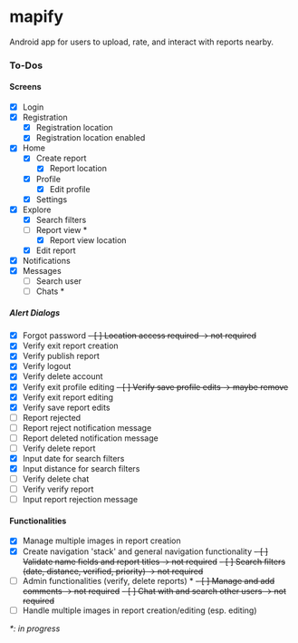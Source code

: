 # mapify
Android app for users to upload, rate, and interact with reports nearby.

### To-Dos

#### Screens
- [x] Login
- [x] Registration
  - [x] Registration location
  - [x] Registration location enabled
- [x] Home
  - [x] Create report
    - [x] Report location
  - [x] Profile
    - [x] Edit profile
  - [x] Settings
- [x] Explore
  - [x] Search filters
  - [ ] Report view *
    - [x] Report view location
  - [x] Edit report
- [x] Notifications
- [x] Messages
  - [ ] Search user
  - [ ] Chats *

##### Alert Dialogs
- [x] Forgot password
~~- [ ] Location access required -> not required~~
- [x] Verify exit report creation
- [x] Verify publish report
- [x] Verify logout
- [x] Verify delete account
- [x] Verify exit profile editing
~~- [ ] Verify save profile edits -> maybe remove~~
- [x] Verify exit report editing
- [x] Verify save report edits
- [ ] Report rejected
- [ ] Report reject notification message
- [ ] Report deleted notification message
- [ ] Verify delete report
- [x] Input date for search filters
- [x] Input distance for search filters
- [ ] Verify delete chat
- [ ] Verify verify report
- [ ] Input report rejection message

#### Functionalities
- [x] Manage multiple images in report creation
- [x] Create navigation 'stack' and general navigation functionality
~~- [ ] Validate name fields and report titles -> not required~~
~~- [ ] Search filters (date, distance, verified, priority) -> not required~~
- [ ] Admin functionalities (verify, delete reports) *
~~- [ ] Manage and add comments -> not required~~
~~- [ ] Chat with and search other users -> not required~~
- [ ] Handle multiple images in report creation/editing (esp. editing)

*\*: in progress*
